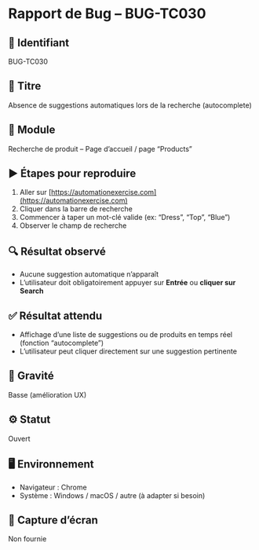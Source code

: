 # Rapport de Bug – BUG-TC030

## 🐞 Identifiant
BUG-TC030

## 🧪 Titre
Absence de suggestions automatiques lors de la recherche (autocomplete)

## 📌 Module
Recherche de produit – Page d’accueil / page “Products”

## ▶️ Étapes pour reproduire
1. Aller sur [https://automationexercise.com](https://automationexercise.com)  
2. Cliquer dans la barre de recherche  
3. Commencer à taper un mot-clé valide (ex: “Dress”, “Top”, “Blue”)  
4. Observer le champ de recherche

## 🔍 Résultat observé
- Aucune suggestion automatique n’apparaît  
- L’utilisateur doit obligatoirement appuyer sur **Entrée** ou **cliquer sur Search**

## ✅ Résultat attendu
- Affichage d’une liste de suggestions ou de produits en temps réel (fonction “autocomplete”)  
- L’utilisateur peut cliquer directement sur une suggestion pertinente

## 📎 Gravité
Basse (amélioration UX)

## ⚙️ Statut
Ouvert

## 🖥️ Environnement
- Navigateur : Chrome  
- Système : Windows / macOS / autre (à adapter si besoin)

## 📸 Capture d’écran
Non fournie
